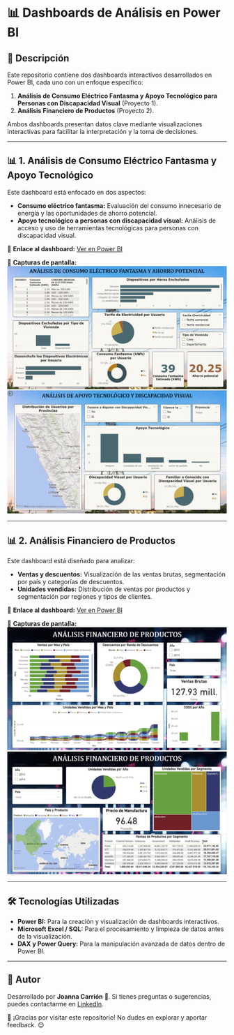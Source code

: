 # 📊 Dashboards de Análisis en Power BI

## 📌 Descripción
Este repositorio contiene dos dashboards interactivos desarrollados en Power BI, cada uno con un enfoque específico:

1. **Análisis de Consumo Eléctrico Fantasma y Apoyo Tecnológico para Personas con Discapacidad Visual** (Proyecto 1).
2. **Análisis Financiero de Productos** (Proyecto 2).

Ambos dashboards presentan datos clave mediante visualizaciones interactivas para facilitar la interpretación y la toma de decisiones.

---

## 📊 **1. Análisis de Consumo Eléctrico Fantasma y Apoyo Tecnológico**

Este dashboard está enfocado en dos aspectos:
- **Consumo eléctrico fantasma:** Evaluación del consumo innecesario de energía y las oportunidades de ahorro potencial.
- **Apoyo tecnológico a personas con discapacidad visual:** Análisis de acceso y uso de herramientas tecnológicas para personas con discapacidad visual.

🔗 **Enlace al dashboard:** [Ver en Power BI](https://app.powerbi.com/view?r=eyJrIjoiOWNlMzM1MjItOGNlYy00MmQwLWJjNDgtN2EwMTc4NmQ5MzU0IiwidCI6IjBlMGNiMDYwLTA5YWQtNDlmNS1hMDA1LTY4YjliNDlhYTFmNiIsImMiOjR9)

📸 **Capturas de pantalla:**
![Consumo Eléctrico](Proyecto_1/Parte_1.png)
![Apoyo Tecnológico](Proyecto_1/Parte_2.png)

---

## 📊 **2. Análisis Financiero de Productos**

Este dashboard está diseñado para analizar:
- **Ventas y descuentos:** Visualización de las ventas brutas, segmentación por país y categorías de descuentos.
- **Unidades vendidas:** Distribución de ventas por productos y segmentación por regiones y tipos de clientes.

🔗 **Enlace al dashboard:** [Ver en Power BI](https://app.powerbi.com/view?r=eyJrIjoiOTg0YTNmNTYtOTljYS00NWI0LTljMmYtOGUxNjVjOGI0ZjAxIiwidCI6IjBlMGNiMDYwLTA5YWQtNDlmNS1hMDA1LTY4YjliNDlhYTFmNiIsImMiOjR9)

📸 **Capturas de pantalla:**
![Análisis Financiero 1](Proyecto_2/Parte_1.png)
![Análisis Financiero 2](Proyecto_2/Parte_2.png)

---

## 🛠 **Tecnologías Utilizadas**

- **Power BI:** Para la creación y visualización de dashboards interactivos.
- **Microsoft Excel / SQL:** Para el procesamiento y limpieza de datos antes de la visualización.
- **DAX y Power Query:** Para la manipulación avanzada de datos dentro de Power BI.

---

## 📢 **Autor**
Desarrollado por **Joanna Carrión** 🚀.
Si tienes preguntas o sugerencias, puedes contactarme en [LinkedIn](https://www.linkedin.com/in/joanna-carrion-perez/).

📌 ¡Gracias por visitar este repositorio! No dudes en explorar y aportar feedback. 😊

